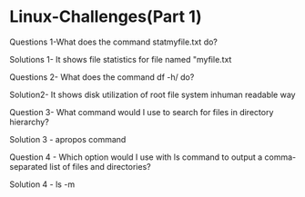 # Linux-Challenges(Part 1)


Questions 1-What does the command statmyfile.txt do? 

Solutions 1- It shows file statistics for file named "myfile.txt



Questions 2- What does the command df -h/ do? 

Solution2- It shows disk utilization of root file system inhuman readable way



Question 3- What command would I use to search for files in directory hierarchy? 

Solution 3 - apropos command



Question 4 - Which option would I use with ls command to output a comma-separated list of files and directories?

Solution 4 -  ls -m
               

                  
